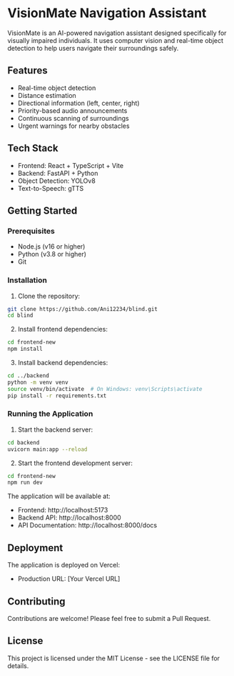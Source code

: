 # VisionMate Navigation Assistant

VisionMate is an AI-powered navigation assistant designed specifically for visually impaired individuals. It uses computer vision and real-time object detection to help users navigate their surroundings safely.

## Features

- Real-time object detection
- Distance estimation
- Directional information (left, center, right)
- Priority-based audio announcements
- Continuous scanning of surroundings
- Urgent warnings for nearby obstacles

## Tech Stack

- Frontend: React + TypeScript + Vite
- Backend: FastAPI + Python
- Object Detection: YOLOv8
- Text-to-Speech: gTTS

## Getting Started

### Prerequisites

- Node.js (v16 or higher)
- Python (v3.8 or higher)
- Git

### Installation

1. Clone the repository:
```bash
git clone https://github.com/Ani12234/blind.git
cd blind
```

2. Install frontend dependencies:
```bash
cd frontend-new
npm install
```

3. Install backend dependencies:
```bash
cd ../backend
python -m venv venv
source venv/bin/activate  # On Windows: venv\Scripts\activate
pip install -r requirements.txt
```

### Running the Application

1. Start the backend server:
```bash
cd backend
uvicorn main:app --reload
```

2. Start the frontend development server:
```bash
cd frontend-new
npm run dev
```

The application will be available at:
- Frontend: http://localhost:5173
- Backend API: http://localhost:8000
- API Documentation: http://localhost:8000/docs

## Deployment

The application is deployed on Vercel:
- Production URL: [Your Vercel URL]

## Contributing

Contributions are welcome! Please feel free to submit a Pull Request.

## License

This project is licensed under the MIT License - see the LICENSE file for details.
